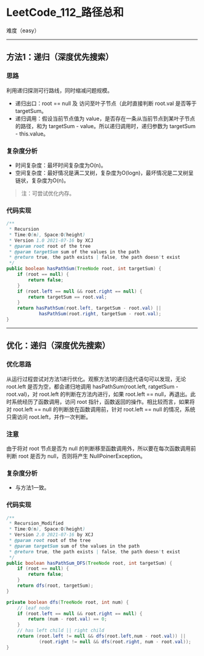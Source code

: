 # LeetCode_112_路径总和

难度（easy）

---

## 方法1：递归（深度优先搜索）

### 思路

利用递归探测可行路线，同时缩减问题规模。

* 递归出口：root == null 及 访问至叶子节点（此时直接判断 root.val 是否等于 targetSum。
* 递归调用：假设当前节点值为 value，是否存在一条从当前节点到某叶子节点的路径，和为 targetSum - value。所以递归调用时，递归参数为 targetSum - this.value。

### 复杂度分析

* 时间复杂度：最坏时间复杂度为O(n)。
* 空间复杂度：最好情况是满二叉树，复杂度为O(logn)，最坏情况是二叉树呈链状，复杂度为O(n)。

> 注：可尝试优化内存。

### 代码实现

```java
/**
 * Recursion
 * Time:O(n), Space:O(height)
 * Version 1.0 2021-07-16 by XCJ
 * @param root root of the tree
 * @param targetSum sum of the values in the path
 * @return true, the path exists | false, the path doesn't exist
 */
public boolean hasPathSum(TreeNode root, int targetSum) {
    if (root == null) {
        return false;
    }
    if (root.left == null && root.right == null) {
        return targetSum == root.val;
    }
    return hasPathSum(root.left, targetSum - root.val) ||
            hasPathSum(root.right, targetSum - root.val);
}
```

---

## 优化：递归（深度优先搜索）

### 优化思路

从运行过程尝试对方法1进行优化。观察方法1的递归迭代语句可以发现，无论 root.left 是否为空，都会递归地调用 hasPathSum(root.left, ratgetSum - root.val)，对 root.left 的判断在方法内进行，如果 root.left == null，再退出。此时系统经历了函数调用，访问 root 指针，函数返回的操作。相比较而言，如果将对 root.left == null 的判断放在函数调用前，针对 root.left == null 的情况，系统只需访问 root.left，并作一次判断。

### 注意

由于将对 root 节点是否为 null 的判断移至函数调用外，所以要在每次函数调用前判断 root 是否为 null，否则将产生 NullPoinerException。

### 复杂度分析

* 与方法1一致。

### 代码实现

```java
/**
 * Recursion_Modified
 * Time:O(n), Space:O(height)
 * Version 2.0 2021-07-16 by XCJ
 * @param root root of the tree
 * @param targetSum sum of the values in the path
 * @return true, the path exists | false, the path doesn't exist
 */
public boolean hasPathSum_DFS(TreeNode root, int targetSum) {
    if (root == null) {
        return false;
    }
    return dfs(root, targetSum);
}

private boolean dfs(TreeNode root, int num) {
    // leaf node
    if (root.left == null && root.right == null) {
        return (num - root.val) == 0;
    }
    // has left child || right child
    return (root.left != null && dfs(root.left,num - root.val)) ||
            (root.right != null && dfs(root.right, num - root.val));
}
```

